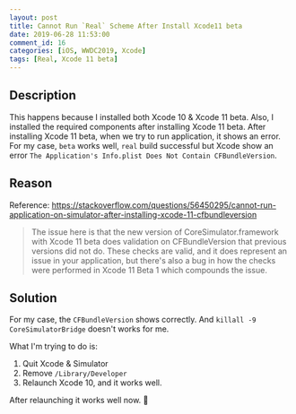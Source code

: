 ```yaml
---
layout: post
title: Cannot Run `Real` Scheme After Install Xcode11 beta
date: 2019-06-28 11:53:00
comment_id: 16
categories: [iOS, WWDC2019, Xcode]
tags: [Real, Xcode 11 beta]
---
```


## Description

This happens because I installed both Xcode 10 & Xcode 11 beta. Also, I installed the required components after installing Xcode 11 beta.
After installing Xcode 11 beta, when we try to run application, it shows an error.
For my case, `beta` works well, `real` build successful but Xcode show an error `The Application's Info.plist Does Not Contain CFBundleVersion`.

## Reason

Reference: <https://stackoverflow.com/questions/56450295/cannot-run-application-on-simulator-after-installing-xcode-11-cfbundleversion>
> The issue here is that the new version of CoreSimulator.framework with Xcode 11 beta does validation on CFBundleVersion that previous versions did not do. These checks are valid, and it does represent an issue in your application, but there's also a bug in how the checks were performed in Xcode 11 Beta 1 which compounds the issue.

## Solution

For my case, the `CFBundleVersion` shows correctly.
And `killall -9 CoreSimulatorBridge` doesn't works for me.

What I'm trying to do is:

1. Quit Xcode & Simulator
2. Remove `/Library/Developer`
3. Relaunch Xcode 10, and it works well.

After relaunching it works well now. 🎉